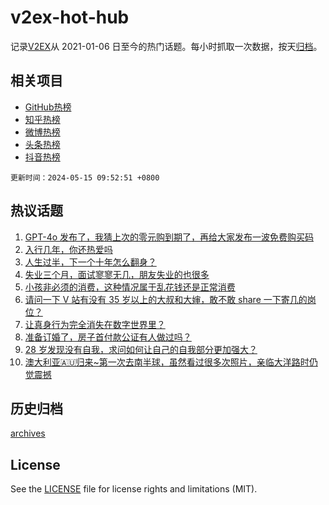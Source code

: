 # v2ex-hot-hub

 记录[V2EX](https://www.v2ex.com/)从 2021-01-06 日至今的热门话题。每小时抓取一次数据，按天[归档](archives)。
 
 ## 相关项目

- [GitHub热榜](https://github.com/lonnyzhang423/github-hot-hub)
- [知乎热榜](https://github.com/lonnyzhang423/zhihu-hot-hub)
- [微博热榜](https://github.com/lonnyzhang423/weibo-hot-hub)
- [头条热榜](https://github.com/lonnyzhang423/toutiao-hot-hub)
- [抖音热榜](https://github.com/lonnyzhang423/douyin-hot-hub)


 `更新时间：2024-05-15 09:52:51 +0800`

## 热议话题

1. [GPT-4o 发布了，我猜上次的零元购到期了，再给大家发布一波免费购买码](https://www.v2ex.com/t/1040609)
1. [入行几年，你还热爱吗](https://www.v2ex.com/t/1040612)
1. [人生过半，下一个十年怎么翻身？](https://www.v2ex.com/t/1040540)
1. [失业三个月，面试寥寥无几，朋友失业的也很多](https://www.v2ex.com/t/1040512)
1. [小孩非必须的消费，这种情况属于乱花钱还是正常消费](https://www.v2ex.com/t/1040720)
1. [请问一下 V 站有没有 35 岁以上的大叔和大婶，敢不敢 share 一下寄几的岗位？](https://www.v2ex.com/t/1040616)
1. [让真身行为完全消失在数字世界里？](https://www.v2ex.com/t/1040590)
1. [准备订婚了，房子首付款公证有人做过吗？](https://www.v2ex.com/t/1040511)
1. [28 岁发现没有自我，求问如何让自己的自我部分更加强大？](https://www.v2ex.com/t/1040627)
1. [澳大利亚🇦🇺归来~第一次去南半球，虽然看过很多次照片，亲临大洋路时仍觉震撼](https://www.v2ex.com/t/1040578)

## 历史归档

[archives](archives)

## License

See the [LICENSE](LICENSE) file for license rights and limitations (MIT).
